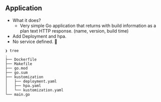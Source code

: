 ## Application

* What it does?
  * Very simple Go application that returns with build information as
      a plan text HTTP response. (name, version, build time)
* Add Deployment and hpa.
* No service defined. 

```
❯ tree
.
├── Dockerfile
├── Makefile
├── go.mod
├── go.sum
├── kustomization
│   ├── deployment.yaml
│   ├── hpa.yaml
│   └── kustomization.yaml
└── main.go
```
